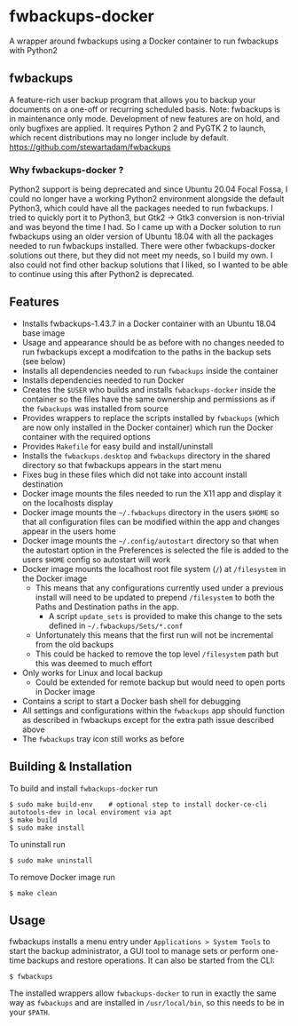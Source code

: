 # fwbackups-docker
A wrapper around fwbackups using a Docker container to run fwbackups with Python2

## fwbackups
A feature-rich user backup program that allows you to backup your documents on a one-off or recurring scheduled basis.
Note: fwbackups is in maintenance only mode. Development of new features are on hold, and only bugfixes are applied.
It requires Python 2 and PyGTK 2 to launch, which recent distributions may no longer include by default.
https://github.com/stewartadam/fwbackups

### Why fwbackups-docker ?
Python2 support is being deprecated and since Ubuntu 20.04 Focal Fossa, I could no longer have a working Python2
environment alongside the default Python3, which could have all the packages needed to run fwbackups.
I tried to quickly port it to Python3, but Gtk2 -> Gtk3 conversion is non-trivial and was beyond the time I had.
So I came up with a Docker solution to run fwbackups using an older version of Ubuntu 18.04 with all the packages needed
to run fwbackups installed. There were other fwbackups-docker solutions out there, but they did not meet my needs,
so I build my own. I also could not find other backup solutions that I liked, so I wanted to be able to continue using
this after Python2 is deprecated.

## Features
* Installs fwbackups-1.43.7 in a Docker container with an Ubuntu 18.04 base image
* Usage and appearance should be as before with no changes needed to run fwbackups except a modifcation to the paths in
the backup sets (see below)
* Installs all dependencies needed to run `fwbackups` inside the container
* Installs dependencies needed to run Docker
* Creates the `$USER` who builds and installs `fwbackups-docker` inside the container so the files have the same
ownership and permissions as if the `fwbackups` was installed from source
* Provides wrappers to replace the scripts installed by `fwbackups` (which are now only installed in the Docker
container) which run the Docker container with the required options
* Provides `Makefile` for easy build and install/uninstall
* Installs the `fwbackups.desktop` and `fwbackups` directory in the shared directory so that fwbackups appears in the start
menu
* Fixes bug in these files which did not take into account install destination
* Docker image mounts the files needed to run the X11 app and display it on the localhosts display
* Docker image mounts the `~/.fwbackups` directory in the users `$HOME` so that all configuration files can be modified
within the app and changes appear in the users home
* Docker image mounts the `~/.config/autostart` directory so that when the autostart option in the Preferences is selected
the file is added to the users `$HOME` config so autostart will work
* Docker image mounts the localhost root file system (`/`) at `/filesystem` in the Docker image
  * This means that any configurations currently used under a previous install will need to be updated to prepend
  `/filesystem` to both the Paths and Destination paths in the app.
    * A script `update_sets` is provided to make this change to the sets defined in `~/.fwbackups/Sets/*.conf`
  * Unfortunately this means that the first run will not be incremental from the old backups
  * This could be hacked to remove the top level `/filesystem` path but this was deemed to much effort
* Only works for Linux and local backup
  * Could be extended for remote backup but would need to open ports in Docker image
* Contains a script to start a Docker bash shell for debugging
* All settings and configurations within the `fwbackups` app should function as described in fwbackups except for the
extra path issue described above
* The `fwbackups` tray icon still works as before

## Building & Installation
To build and install `fwbackups-docker` run
```commandline
$ sudo make build-env    # optional step to install docker-ce-cli autotools-dev in local enviroment via apt
$ make build
$ sudo make install
```
To uninstall run
```commandline
$ sudo make uninstall
```
To remove Docker image run
```commandline
$ make clean
```
## Usage
fwbackups installs a menu entry under `Applications > System Tools` to start the backup administrator, a GUI tool to manage sets or perform one-time backups and restore operations. It can also be started from the CLI:

```commandline
$ fwbackups
```
The installed wrappers allow `fwbackups-docker` to run in exactly the same way as `fwbackups` and are installed in `/usr/local/bin`, so this needs to be in your `$PATH`.
